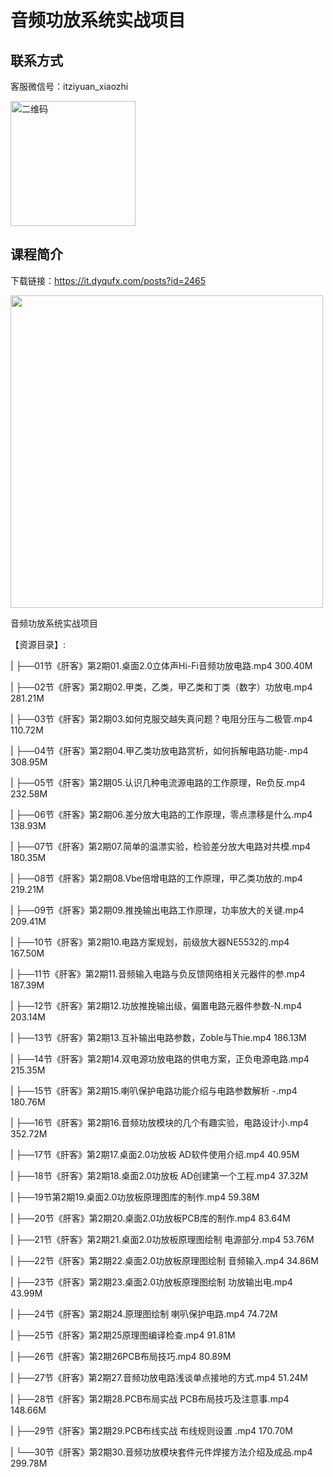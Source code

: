 # 音频功放系统实战项目

## 联系方式

客服微信号：itziyuan_xiaozhi

<img src="https://ziyuanyun.oss-cn-guangzhou.aliyuncs.com/common/20240614073449/666b82192834a.jpg" width="200" height="200" alt="二维码">

## 课程简介

下载链接：https://it.dyqufx.com/posts?id=2465

<img src="https://ziyuanyun.oss-cn-guangzhou.aliyuncs.com/yun/20240515184012/6644910c41197.jpg" width="500" alt="">

  音频功放系统实战项目



 【资源目录】:

 | ├──01节《肝客》第2期01.桌面2.0立体声Hi-Fi音频功放电路.mp4 300.40M

 | ├──02节《肝客》第2期02.甲类，乙类，甲乙类和丁类（数字）功放电.mp4 281.21M

 | ├──03节《肝客》第2期03.如何克服交越失真问题？电阻分压与二极管.mp4 110.72M

 | ├──04节《肝客》第2期04.甲乙类功放电路赏析，如何拆解电路功能-.mp4 308.95M

 | ├──05节《肝客》第2期05.认识几种电流源电路的工作原理，Re负反.mp4 232.58M

 | ├──06节《肝客》第2期06.差分放大电路的工作原理，零点漂移是什么.mp4 138.93M

 | ├──07节《肝客》第2期07.简单的温漂实验，检验差分放大电路对共模.mp4 180.35M

 | ├──08节《肝客》第2期08.Vbe倍增电路的工作原理，甲乙类功放的.mp4 219.21M

 | ├──09节《肝客》第2期09.推挽输出电路工作原理，功率放大的关键.mp4 209.41M

 | ├──10节《肝客》第2期10.电路方案规划，前级放大器NE5532的.mp4 167.50M

 | ├──11节《肝客》第2期11.音频输入电路与负反馈网络相关元器件的参.mp4 187.39M

 | ├──12节《肝客》第2期12.功放推挽输出级，偏置电路元器件参数-N.mp4 203.14M

 | ├──13节《肝客》第2期13.互补输出电路参数，Zoble与Thie.mp4 186.13M

 | ├──14节《肝客》第2期14.双电源功放电路的供电方案，正负电源电路.mp4 215.35M

 | ├──15节《肝客》第2期15.喇叭保护电路功能介绍与电路参数解析 -.mp4 180.76M

 | ├──16节《肝客》第2期16.音频功放模块的几个有趣实验，电路设计小.mp4 352.72M

 | ├──17节《肝客》第2期17.桌面2.0功放板 AD软件使用介绍.mp4 40.95M

 | ├──18节《肝客》第2期18.桌面2.0功放板 AD创建第一个工程.mp4 37.32M

 | ├──19节第2期19.桌面2.0功放板原理图库的制作.mp4 59.38M

 | ├──20节《肝客》第2期20.桌面2.0功放板PCB库的制作.mp4 83.64M

 | ├──21节《肝客》第2期21.桌面2.0功放板原理图绘制 电源部分.mp4 53.76M

 | ├──22节《肝客》第2期22.桌面2.0功放板原理图绘制 音频输入.mp4 34.86M

 | ├──23节《肝客》第2期23.桌面2.0功放板原理图绘制 功放输出电.mp4 43.99M

 | ├──24节《肝客》第2期24.原理图绘制 喇叭保护电路.mp4 74.72M

 | ├──25节《肝客》第2期25原理图编译检查.mp4 91.81M

 | ├──26节《肝客》第2期26PCB布局技巧.mp4 80.89M

 | ├──27节《肝客》第2期27.音频功放电路浅谈单点接地的方式.mp4 51.24M

 | ├──28节《肝客》第2期28.PCB布局实战 PCB布局技巧及注意事.mp4 148.66M

 | ├──29节《肝客》第2期29.PCB布线实战 布线规则设置 .mp4 170.70M

 | └──30节《肝客》第2期30.音频功放模块套件元件焊接方法介绍及成品.mp4 299.78M

  